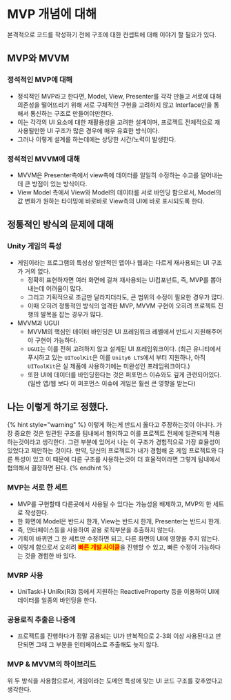 # MVP 개념에 대해

본격적으로 코드를 작성하기 전에 구조에 대한 컨셉트에 대해 이야기 할 필요가 있다.

## MVP와 MVVM

### 정석적인 MVP에 대해

* 정석적인 MVP라고 한다면, Model, View, Presenter를 각각 만들고 서로에 대해 의존성을 떨어뜨리기 위해 서로 구체적인 구현을 고려하지 않고 Interface만을 통해서 통신하는 구조로 만들어야만한다.
* 이는 각각의 UI 요소에 대한 재활용성을 고려한 설계이며, 프로젝트 전체적으로 재사용될만한 UI 구조가 많은 경우에 매우 유효한 방식이다.
* 그러나 이렇게 설계를 하는데에는 상당한 시간/노력이 발생한다.

### 정석적인 MVVM에 대해

* MVVM은 Presenter측에서 view측에 데이터를 일일히 수정하는 수고를 덜어내는데 큰 방점이 있는 방식이다.
* View Model 측에서 View와 Model의 데이터를 서로 바인딩 함으로서, Model의 값 변화가 원하는 타이밍에 바로바로 View측의 UI에 바로 표시되도록 한다.

## 정통적인 방식의 문제에 대해

### Unity 게임의 특성

* 게임이라는 프로그램의 특성상 일반적인 앱이나 웹과는 다르게 재사용되는 UI 구조가 거의 없다.
  * 정확히 표현하자면 여러 화면에 걸쳐 재사용되는 UI컴포넌트, 즉, MVP를 뽑아내는데 어려움이 많다.
  * 그리고 기획적으로 조금만 달라지더라도, 큰 범위의 수정이 필요한 경우가 많다.
  * 이때 오히려 정통적인 방식의 엄격한 MVP, MVVM 구현이 오히려 프로젝트 진행의 발목을 잡는 경우가 많다.
* MVVM과 UGUI
  * MVVM의 핵심인 데이터 바인딩은 UI 프레임워크 레벨에서 반드시 지원해주어야 구현이 가능하다.
  * `UGUI`는 이를 전혀 고려하지 않고 설계된 UI 프레임워크이다. (최근 유니티에서 푸시하고 있는 `UIToolKit`은 이를 `Unity6 LTS`에서 부터 지원하나, 아직 `UIToolKit`은 실 제품에 사용하기에는 미완성인 프레임워크이다.)
  * 또한 UI에 데이터를 바인딩한다는 것은 퍼포먼스 이슈와도 깊게 관련되어있다. (일반 앱/웹 보다 이 퍼포먼스 이슈에 게임은 훨씬 큰 영향을 받는다)

## 나는 이렇게 하기로 정했다.

{% hint style="warning" %}
이렇게 하는게 반드시 옳다고 주장하는것이 아니다. 가장 중요한 것은 일관된 구조를 팀내에서 협의하고 이를 프로젝트 전체에 일관되게 적용하는것이라고 생각한다. 그런 부분에 있어서 나는 이 구조가 경험적으로 가장 효율성이 있었다고 제안하는 것이다. 만약, 당신의 프로젝트가 내가 경험해 온 게임 프로젝트와 다른 특성이 있고 이 때문에 다른 구조를 사용하는것이 더 효율적이라면 그렇게 팀내에서 협의해서 결정하면 된다.
{% endhint %}

### MVP는 서로 한 세트

* MVP를 구현할때 다른곳에서 사용될 수 있다는 가능성을 배제하고, MVP의 한 세트로 작성한다.
* 한 화면에 Model은 반드시 한개, View는 반드시 한개, Presenter는 반드시 한개.
* 즉, 인터페이스등을 사용하여 공용 로직부분을 추출하지 않는다.
* 기획이 바뀌면 그 한 세트만 수정하면 되고, 다른 화면의 UI에 영향을 주지 않는다.
* 이렇게 함으로서 오히려 <mark style="color:red;">**빠른 개발 사이클**</mark>을 진행할 수 있고, 빠른 수정이 가능하다는 것을 경험한 바 있다.

### MVRP 사용

* UniTask나 UniRx(R3) 등에서 지원하는 ReactiveProperty 등을 이용하여 UI에 데이터를 일종의 바인딩을 한다.

### 공용로직 추출은 나중에

* 프로젝트를 진행하다가 정말 공용되는 UI가 반복적으로 2-3회 이상 사용된다고 판단되면 그때 그 부분을 인터페이스로 추출해도 늦지 않다.

### MVP & MVVM의 하이브리드

위 두 방식을 사용함으로서, 게임이라는 도메인 특성에 맞는 UI 코드 구조를 갖추었다고 생각한다.
